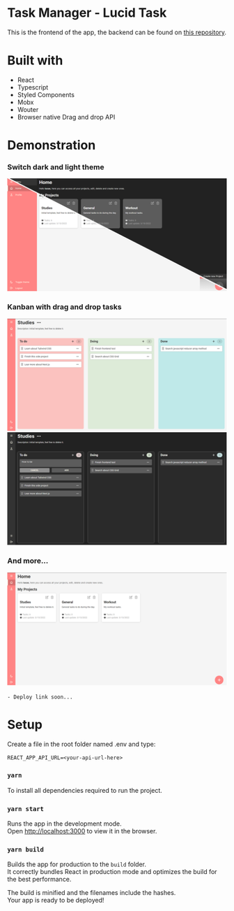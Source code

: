 # Task Manager - Lucid Task

This is the frontend of the app, the backend can be found on [this repository](https://github.com/lucas-santosP/task-manager-backend).

# Built with

- React
- Typescript
- Styled Components
- Mobx
- Wouter
- Browser native Drag and drop API

# Demonstration

### Switch dark and light theme

<img alt="Home page themes" src="public/readme/half-theme-home.png">

### Kanban with drag and drop tasks

<img alt="Home page themes" src="public/readme/tasks-light.png">

<img alt="Home page themes" src="public/readme/tasks-dark.png">

### And more...

<img alt="Home page themes" src="public/readme/home-light.png">

`- Deploy link soon...`

# Setup

Create a file in the root folder named .env and type:

```
REACT_APP_API_URL=<your-api-url-here>
```

### `yarn`

To install all dependencies required to run the project.

### `yarn start`

Runs the app in the development mode.\
Open [http://localhost:3000](http://localhost:3000) to view it in the browser.

### `yarn build`

Builds the app for production to the `build` folder.\
It correctly bundles React in production mode and optimizes the build for the best performance.

The build is minified and the filenames include the hashes.\
Your app is ready to be deployed!
